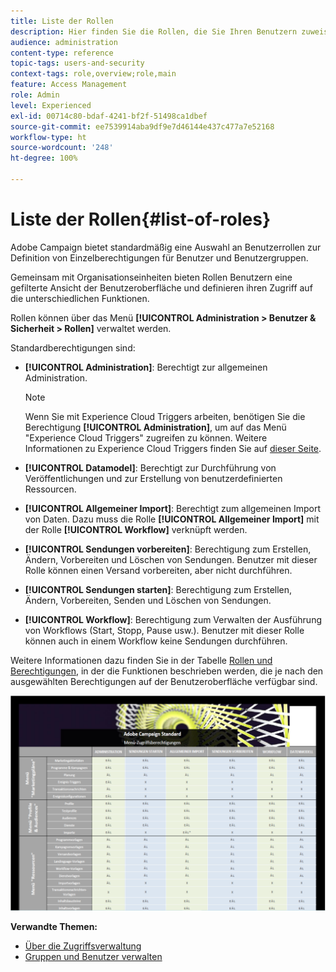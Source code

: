 ```yaml
---
title: Liste der Rollen
description: Hier finden Sie die Rollen, die Sie Ihren Benutzern zuweisen können.
audience: administration
content-type: reference
topic-tags: users-and-security
context-tags: role,overview;role,main
feature: Access Management
role: Admin
level: Experienced
exl-id: 00714c80-bdaf-4241-bf2f-51498ca1dbef
source-git-commit: ee7539914aba9df9e7d46144e437c477a7e52168
workflow-type: ht
source-wordcount: '248'
ht-degree: 100%

---
```


# Liste der Rollen{#list-of-roles}

Adobe Campaign bietet standardmäßig eine Auswahl an Benutzerrollen zur Definition von Einzelberechtigungen für Benutzer und Benutzergruppen.

Gemeinsam mit Organisationseinheiten bieten Rollen Benutzern eine gefilterte Ansicht der Benutzeroberfläche und definieren ihren Zugriff auf die unterschiedlichen Funktionen.

Rollen können über das Menü **[!UICONTROL Administration > Benutzer &amp; Sicherheit > Rollen]** verwaltet werden.

Standardberechtigungen sind:

* **[!UICONTROL Administration]**: Berechtigt zur allgemeinen Administration.

   >[!NOTE]
   >
   >Wenn Sie mit Experience Cloud Triggers arbeiten, benötigen Sie die Berechtigung **[!UICONTROL Administration]**, um auf das Menü &quot;Experience Cloud Triggers&quot; zugreifen zu können. Weitere Informationen zu Experience Cloud Triggers finden Sie auf [dieser Seite](../../integrating/using/about-adobe-experience-cloud-triggers.md).

* **[!UICONTROL Datamodel]**: Berechtigt zur Durchführung von Veröffentlichungen und zur Erstellung von benutzerdefinierten Ressourcen.
* **[!UICONTROL Allgemeiner Import]**: Berechtigt zum allgemeinen Import von Daten. Dazu muss die Rolle **[!UICONTROL Allgemeiner Import]** mit der Rolle **[!UICONTROL Workflow]** verknüpft werden.
* **[!UICONTROL Sendungen vorbereiten]**: Berechtigung zum Erstellen, Ändern, Vorbereiten und Löschen von Sendungen. Benutzer mit dieser Rolle können einen Versand vorbereiten, aber nicht durchführen.
* **[!UICONTROL Sendungen starten]**: Berechtigung zum Erstellen, Ändern, Vorbereiten, Senden und Löschen von Sendungen.
* **[!UICONTROL Workflow]**: Berechtigung zum Verwalten der Ausführung von Workflows (Start, Stopp, Pause usw.). Benutzer mit dieser Rolle können auch in einem Workflow keine Sendungen durchführen.

Weitere Informationen dazu finden Sie in der Tabelle [Rollen und Berechtigungen](/help/administration/using/assets/acs_rights.pdf), in der die Funktionen beschrieben werden, die je nach den ausgewählten Berechtigungen auf der Benutzeroberfläche verfügbar sind.

[![image](assets/user_management_3.png)](https://experienceleague.adobe.com/docs/campaign-standard/assets/acs_rights.pdf?lang=de)

**Verwandte Themen:**

* [Über die Zugriffsverwaltung](../../administration/using/about-access-management.md)
* [Gruppen und Benutzer verwalten](../../administration/using/managing-groups-and-users.md)
